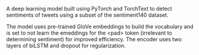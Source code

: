 A deep learning model built using PyTorch and TorchText to detect sentiments of tweets using a subset of the sentiment140 dataset. 

The model uses pre-trained GloVe embeddings to build the vocabulary and is set to not learn the emeddings for the &#60;pad&#62; token (irrelevant to determining sentiment) for improved efficiency. The encoder uses two layers of biLSTM and dropout for regularization.
